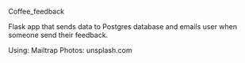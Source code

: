 Coffee_feedback

Flask app that sends data to Postgres database and emails user when someone send their feedback.


Using: Mailtrap
Photos: unsplash.com
